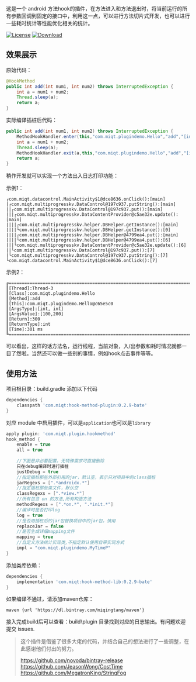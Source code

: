 这是一个 android 方法hook的插件，在方法进入和方法退出时，将当前运行的所有参数回调到固定的接口中，利用这一点，可以进行方法切片式开发，也可以进行一些耗时统计等性能优化相关的统计。

[![License](https://img.shields.io/badge/license-Apache%202-green.svg)](https://www.apache.org/licenses/LICENSE-2.0)
[![Download](https://api.bintray.com/packages/miqingtang/maven/pluginSrc/images/download.svg)](https://bintray.com/miqingtang/maven/pluginSrc)

## 效果展示
原始代码：
```java
@HookMethod
public int add(int num1, int num2) throws InterruptedException {
    int a = num1 + num2;
    Thread.sleep(a);
    return a;
}
```

实际编译插桩后代码：

```java
public int add(int num1, int num2) throws InterruptedException {
    MethodHookHandler.enter(this,"com.miqt.plugindemo.Hello","add","[int, int]","int",num1,num2);
    int a = num1 + num2;
    Thread.sleep(a);
    MethodHookHandler.exit(a,this,"com.miqt.plugindemo.Hello","add","[int, int]","int",num1,num2);
    return a;
}
```

稍作开发就可以实现一个方法出入日志打印功能：

示例1：

```
┌com.miqt.datacontrol.MainActivity$1@dce8636.onClick():[main]
|┌com.miqt.multiprogresskv.DataControl@197c937.putString():[main]
||┌com.miqt.multiprogresskv.DataControl@197c937.put():[main]
|||┌com.miqt.multiprogresskv.DataContentProvider@c5ae32e.update():[main]
||||┌com.miqt.multiprogresskv.helper.DBHelper.getInstance():[main]
||||└com.miqt.multiprogresskv.helper.DBHelper.getInstance():[0]
||||┌com.miqt.multiprogresskv.helper.DBHelper@4799ea4.put():[main]
||||└com.miqt.multiprogresskv.helper.DBHelper@4799ea4.put():[6]
|||└com.miqt.multiprogresskv.DataContentProvider@c5ae32e.update():[6]
||└com.miqt.multiprogresskv.DataControl@197c937.put():[7]
|└com.miqt.multiprogresskv.DataControl@197c937.putString():[7]
└com.miqt.datacontrol.MainActivity$1@dce8636.onClick():[7]
```

示例2：

```
╔======================================================================================
║[Thread]:Thread-3
║[Class]:com.miqt.plugindemo.Hello
║[Method]:add
║[This]:com.miqt.plugindemo.Hello@c65e5c0
║[ArgsType]:[int, int]
║[ArgsValue]:[100,200]
║[Return]:300
║[ReturnType]:int
║[Time]:301 ms
╚======================================================================================
```

可以看出，这样的话方法名，运行线程，当前对象，入/出参数和耗时情况就都一目了然啦。当然还可以做一些别的事情，例如hook点击事件等等。

## 使用方法

项目根目录：build.gradle 添加以下代码

```groovy
dependencies {
    classpath 'com.miqt:hook-method-plugin:0.2.9-bate'
}
```

对应 module 中启用插件，可以是`application`也可以是`library`

```groovy
apply plugin: 'com.miqt.plugin.hookmethod'
hook_method {
    enable = true
    all = true
    
    //下面是非必要配置，无特殊需求可直接删除
    只在debug编译时进行插桩
    justDebug = true
    //指定插桩那些外部引用的jar，默认空，表示只对项目中的class插桩
    jarRegexs = [".*androidx.*"]
    //指定插桩那些类文件，默认空
    classRegexs = [".*view.*"]
    //所有包含 on 的方法,所有构造方法
    methodRegexs = [".*on.*", ".*init.*"]
    //编译时是否打印log
    log = true
    //是否用插桩后的jar包替换项目中的jar包，慎用
    replaceJar = false
    //是否生成详细mapping文件
    mapping = true
    //自定义方法统计实现类,不指定默认使用自带实现方式
    impl = "com.miqt.plugindemo.MyTimeP"
}

```

添加类库依赖：

```groovy
dependencies {
    implementation 'com.miqt:hook-method-lib:0.2.9-bate'
}
```

如果编译不通过，请添加maven仓库：

```
maven {url 'https://dl.bintray.com/miqingtang/maven'}
```

接入完成build后可以查看：build\plugin 目录找到对应的日志输出。有问题欢迎提交 issues.

>  这个插件是借鉴了很多大佬的代码，并结合自己的想法进行了一些调整，在此感谢他们付出的努力。
>
> https://github.com/novoda/bintray-release  
> https://github.com/JeasonWong/CostTime  
> https://github.com/MegatronKing/StringFog  